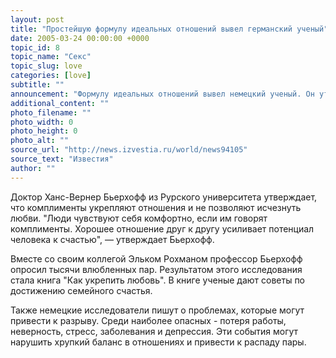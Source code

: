 ```yaml
---
layout: post
title: "Простейшую формулу идеальных отношений вывел германский ученый"
date: 2005-03-24 00:00:00 +0000
topic_id: 8
topic_name: "Секс"
topic_slug: love
categories: [love]
subtitle: ""
announcement: "Формулу идеальных отношений вывел немецкий ученый. Он утверждает, что любое резкое замечание необходимо непременно компенсировать как минимум пятью комплиментами."
additional_content: ""
photo_filename: ""
photo_width: 0
photo_height: 0
photo_alt: ""
source_url: "http://news.izvestia.ru/world/news94105"
source_text: "Известия"
author: ""
---
```

Доктор Ханс-Вернер Бьерхофф из Рурского университета утверждает, что комплименты укрепляют отношения и не позволяют исчезнуть любви. "Люди чувствуют себя комфортно, если им говорят комплименты. Хорошее отношение друг к другу усиливает потенциал человека к счастью", &mdash; утверждает Бьерхофф.

Вместе со своим коллегой Эльком Рохманом профессор Бьерхофф опросил тысячи влюбленных пар. Результатом этого исследования стала книга "Как укрепить любовь". В книге ученые дают советы по достижению семейного счастья.

Также немецкие исследователи пишут о проблемах, которые могут привести к разрыву. Среди наиболее опасных - потеря работы, неверность, стресс, заболевания и депрессия. Эти события могут нарушить хрупкий баланс в отношениях и привести к распаду пары.

